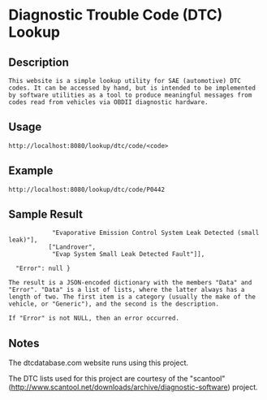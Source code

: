 Diagnostic Trouble Code (DTC) Lookup
====================================

Description
-----------

    This website is a simple lookup utility for SAE (automotive) DTC codes. It can be accessed by hand, but is intended to be implemented by software utilities as a tool to produce meaningful messages from codes read from vehicles via OBDII diagnostic hardware.


Usage
-----

    http://localhost:8080/lookup/dtc/code/<code>


Example
-------

    http://localhost:8080/lookup/dtc/code/P0442


Sample Result
-------------

```{ "Data": [["Generic", 
            "Evaporative Emission Control System Leak Detected (small leak)"], 
           ["Landrover", 
            "Evap System Small Leak Detected Fault"]], 

  "Error": null }
```
    
    The result is a JSON-encoded dictionary with the members "Data" and "Error". "Data" is a list of lists, where the latter always has a length of two. The first item is a category (usually the make of the vehicle, or "Generic"), and the second is the description.

    If "Error" is not NULL, then an error occurred.


Notes
-----

The dtcdatabase.com website runs using this project.

The DTC lists used for this project are courtesy of the "scantool" (http://www.scantool.net/downloads/archive/diagnostic-software) project.



